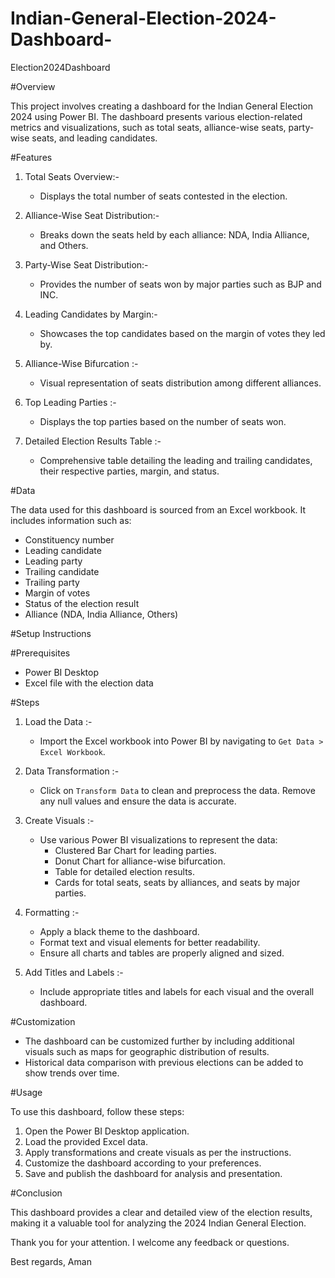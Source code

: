 # Indian-General-Election-2024-Dashboard-
Election2024Dashboard 

#Overview

This project involves creating a dashboard for the Indian General Election 2024 using Power BI. The dashboard presents various election-related metrics and visualizations, such as total seats, alliance-wise seats, party-wise seats, and leading candidates.

#Features

1. Total Seats Overview:-
    - Displays the total number of seats contested in the election.
    
2. Alliance-Wise Seat Distribution:-
    - Breaks down the seats held by each alliance: NDA, India Alliance, and Others.

3. Party-Wise Seat Distribution:-
    - Provides the number of seats won by major parties such as BJP and INC.
    
4. Leading Candidates by Margin:-
    - Showcases the top candidates based on the margin of votes they led by.
    
5. Alliance-Wise Bifurcation :-
    - Visual representation of seats distribution among different alliances.
    
6. Top Leading Parties :-
    - Displays the top parties based on the number of seats won.
    
7. Detailed Election Results Table :-
    - Comprehensive table detailing the leading and trailing candidates, their respective parties, margin, and status.

#Data

The data used for this dashboard is sourced from an Excel workbook. It includes information such as:
- Constituency number
- Leading candidate
- Leading party
- Trailing candidate
- Trailing party
- Margin of votes
- Status of the election result
- Alliance (NDA, India Alliance, Others)

#Setup Instructions

#Prerequisites

- Power BI Desktop
- Excel file with the election data

#Steps

1. Load the Data :-
    - Import the Excel workbook into Power BI by navigating to `Get Data > Excel Workbook`.

2. Data Transformation :-
    - Click on `Transform Data` to clean and preprocess the data. Remove any null values and ensure the data is accurate.

3. Create Visuals :-
    - Use various Power BI visualizations to represent the data:
        - Clustered Bar Chart for leading parties.
        - Donut Chart for alliance-wise bifurcation.
        - Table for detailed election results.
        - Cards for total seats, seats by alliances, and seats by major parties.

4. Formatting :-
    - Apply a black theme to the dashboard.
    - Format text and visual elements for better readability.
    - Ensure all charts and tables are properly aligned and sized.

5. Add Titles and Labels :-
    - Include appropriate titles and labels for each visual and the overall dashboard.

#Customization

- The dashboard can be customized further by including additional visuals such as maps for geographic distribution of results.
- Historical data comparison with previous elections can be added to show trends over time.

#Usage

To use this dashboard, follow these steps:
1. Open the Power BI Desktop application.
2. Load the provided Excel data.
3. Apply transformations and create visuals as per the instructions.
4. Customize the dashboard according to your preferences.
5. Save and publish the dashboard for analysis and presentation.

#Conclusion

This dashboard provides a clear and detailed view of the election results, making it a valuable tool for analyzing the 2024 Indian General Election.

Thank you for your attention. I welcome any feedback or questions.

Best regards,
Aman
